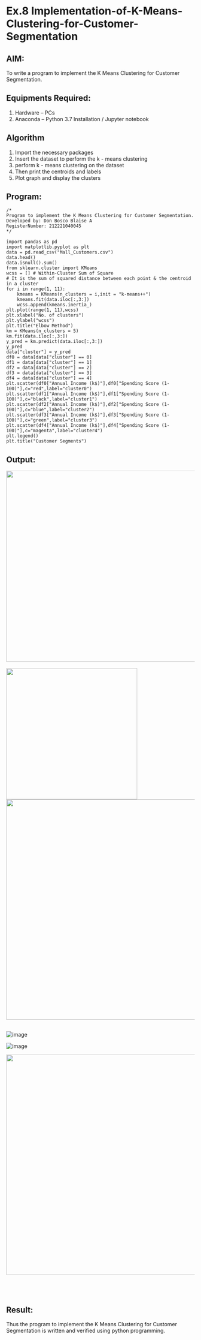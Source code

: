 # Ex.8 Implementation-of-K-Means-Clustering-for-Customer-Segmentation

## AIM:
To write a program to implement the K Means Clustering for Customer Segmentation.

## Equipments Required:
1. Hardware – PCs
2. Anaconda – Python 3.7 Installation / Jupyter notebook

## Algorithm
1. Import the necessary packages
2. Insert the dataset to perform the k - means clustering
3. perform k - means clustering on the dataset
4. Then print the centroids and labels
5. Plot graph and display the clusters

## Program:
```
/*
Program to implement the K Means Clustering for Customer Segmentation.
Developed by: Don Bosco Blaise A
RegisterNumber: 212221040045
*/

import pandas as pd
import matplotlib.pyplot as plt
data = pd.read_csv("Mall_Customers.csv")
data.head()
data.isnull().sum()
from sklearn.cluster import KMeans
wcss = [] # Within-Cluster Sum of Square
# It is the sum of squared distance between each point & the centroid in a cluster
for i in range(1, 11):
    kmeans = KMeans(n_clusters = i,init = "k-means++")
    kmeans.fit(data.iloc[:,3:])
    wcss.append(kmeans.inertia_)
plt.plot(range(1, 11),wcss)
plt.xlabel("No. of clusters")
plt.ylabel("wcss")
plt.title("Elbow Method")
km = KMeans(n_clusters = 5)
km.fit(data.iloc[:,3:])
y_pred = km.predict(data.iloc[:,3:])
y_pred
data["cluster"] = y_pred
df0 = data[data["cluster"] == 0]
df1 = data[data["cluster"] == 1]
df2 = data[data["cluster"] == 2]
df3 = data[data["cluster"] == 3]
df4 = data[data["cluster"] == 4]
plt.scatter(df0["Annual Income (k$)"],df0["Spending Score (1-100)"],c="red",label="cluster0")
plt.scatter(df1["Annual Income (k$)"],df1["Spending Score (1-100)"],c="black",label="cluster1")
plt.scatter(df2["Annual Income (k$)"],df2["Spending Score (1-100)"],c="blue",label="cluster2")
plt.scatter(df3["Annual Income (k$)"],df3["Spending Score (1-100)"],c="green",label="cluster3")
plt.scatter(df4["Annual Income (k$)"],df4["Spending Score (1-100)"],c="magenta",label="cluster4")
plt.legend()
plt.title("Customer Segments")
```

## Output:
<img src="https://github.com/DonBoscoBlaiseA/Implementation-of-K-Means-Clustering-for-Customer-Segmentation/assets/140850829/8d7af815-e4f3-4464-923c-c76d1bbe92f6.png" width="510">  
<br>
<br>  

<img src="https://github.com/DonBoscoBlaiseA/Implementation-of-K-Means-Clustering-for-Customer-Segmentation/assets/140850829/bacd5af8-bcd1-4507-aa94-fc78d808722c.png" width="350">

<img src="https://github.com/DonBoscoBlaiseA/Implementation-of-K-Means-Clustering-for-Customer-Segmentation/assets/140850829/6f14b9ca-d634-492b-8de4-c0b0c8a31d6a.png" width="588">  
<br>  
<br>  

![image](https://github.com/DonBoscoBlaiseA/Implementation-of-K-Means-Clustering-for-Customer-Segmentation/assets/140850829/545931ba-177d-4ccc-958b-ec52c3f381f5)  

![image](https://github.com/DonBoscoBlaiseA/Implementation-of-K-Means-Clustering-for-Customer-Segmentation/assets/140850829/19ec1932-9abc-443a-ae2b-aaca0c43bf3e)  

<img src="https://github.com/DonBoscoBlaiseA/Implementation-of-K-Means-Clustering-for-Customer-Segmentation/assets/140850829/98fabdae-dac0-4fb1-afa6-04dbe997aeb1.png" width="588">  
<br>
<br>
<br>
<br>  

## Result:
Thus the program to implement the K Means Clustering for Customer Segmentation is written and verified using python programming.

